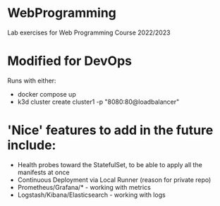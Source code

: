 # WebProgramming
Lab exercises for Web Programming Course 2022/2023

# Modified for DevOps
Runs with either:
- docker compose up 
- k3d cluster create cluster1 -p "8080:80@loadbalancer"

# 'Nice' features to add in the future include:
- Health probes toward the StatefulSet, to be able to apply all the manifests at once
- Continuous Deployment via Local Runner (reason for private repo)
- Prometheus/Grafana/* - working with metrics
- Logstash/Kibana/Elasticsearch - working with logs
